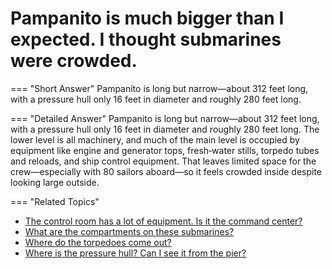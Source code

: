 # Pampanito is much bigger than I expected. I thought submarines were crowded.

    
=== "Short Answer"
  Pampanito is long but narrow—about 312 feet long, with a pressure hull only 16 feet in diameter and roughly 280 feet long.

=== "Detailed Answer"
    Pampanito is long but narrow—about 312 feet long, with a pressure hull only 16 feet in diameter and roughly 280 feet long. The lower level is all machinery, and much of the main level is occupied by equipment like engine and generator tops, fresh‑water stills, torpedo tubes and reloads, and ship control equipment. That leaves limited space for the crew—especially with 80 sailors aboard—so it feels crowded inside despite looking large outside.

=== "Related Topics"
  - [The control room has a lot of equipment. Is it the command center?](the-control-room-has-a-lot-of-equipment-is-it-the-command-center.md)
  - [What are the compartments on these submarines?](what-are-the-compartments-on-these-submarines.md)
  - [Where do the torpedoes come out?](where-do-the-torpedoes-come-out.md)
  - [Where is the pressure hull? Can I see it from the pier?](where-is-the-pressure-hull-can-i-see-it-from-the-pier.md)
